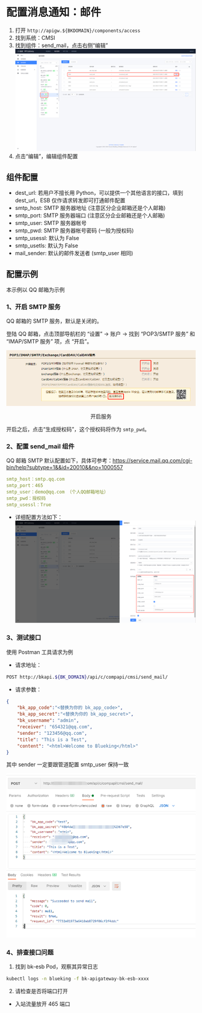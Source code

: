 # 配置消息通知：邮件

1. 打开 `http://apigw.${BKDOMAIN}/components/access`
2. 找到系统：CMSI
3. 找到组件：send_mail，点击右侧“编辑”
![](../assets/20230516195212.png)
4. 点击“编辑”，编辑组件配置

## 组件配置

- dest_url: 若用户不擅长用 Python，可以提供一个其他语言的接口，填到 dest_url，ESB 仅作请求转发即可打通邮件配置
- smtp_host: SMTP 服务器地址 (注意区分企业邮箱还是个人邮箱)
- smtp_port: SMTP 服务器端口 (注意区分企业邮箱还是个人邮箱)
- smtp_user: SMTP 服务器帐号
- smtp_pwd: SMTP 服务器帐号密码 (一般为授权码)
- smtp_usessl: 默认为 False
- smtp_usetls: 默认为 False
- mail_sender: 默认的邮件发送者 (smtp_user 相同)

## 配置示例

本示例以 QQ 邮箱为示例

### 1、开启 SMTP 服务

QQ 邮箱的 SMTP 服务，默认是关闭的。

登陆 QQ 邮箱，点击顶部导航栏的 “设置” -> 账户 -> 找到 “POP3/SMTP 服务” 和 “IMAP/SMTP 服务” 项，点 “开启”。

![-w2020](../assets/noticeWay01.png)
<center>开启服务</center>

开启之后，点击“生成授权码”，这个授权码将作为 `smtp_pwd`。

### 2、配置 send_mail 组件

QQ 邮箱 SMTP 默认配置如下，具体可参考：https://service.mail.qq.com/cgi-bin/help?subtype=1&&id=20010&&no=1000557

```yaml
smtp_host：smtp.qq.com
smtp_port：465
smtp_user：demo@qq.com （个人QQ邮箱地址）
smtp_pwd：授权码
smtp_usessl：True
```
- 详细配置方法如下：
![](../assets/20230516195123.png)

### 3、测试接口

使用 Postman 工具请求为例

-  请求地址：
```bash
POST http://bkapi.${BK_DOMAIN}/api/c/compapi/cmsi/send_mail/
```
- 请求参数：
```json
{
    "bk_app_code":"<替换为你的 bk_app_code>",
    "bk_app_secret":"<替换为你的 bk_app_secret>",
    "bk_username": "admin",
    "receiver": "654321@qq.com",
    "sender": "123456@qq.com",
    "title": "This is a Test",
    "content": "<html>Welcome to Blueking</html>"
}
```
其中 sender 一定要跟管道配置 smtp_user 保持一致

![-w2020](../assets/noticeWay03.png)

### 4、排查接口问题

1. 找到 bk-esb Pod，观察其异常日志
```bash
kubectl logs -n blueking -f bk-apigateway-bk-esb-xxxx
```
2. 请检查是否将端口打开
  - 入站流量放开 465 端口